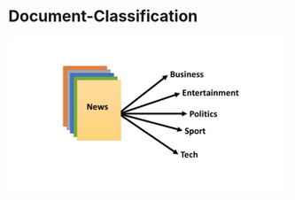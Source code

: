 # Document-Classification


![](https://github.com/seanaba/Document-Classification/blob/master/doc/pic/pic1.jpg)
